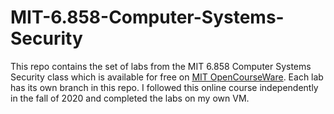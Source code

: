 # MIT-6.858-Computer-Systems-Security

This repo contains the set of labs from the MIT 6.858 Computer Systems Security class which is available for free on [MIT OpenCourseWare](https://ocw.mit.edu/courses/6-858-computer-systems-security-fall-2014/). Each lab has its own branch in this repo. I followed this online course independently in the fall of 2020 and completed the labs on my own VM.


